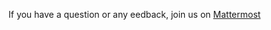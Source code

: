 If you have a question or any eedback, join us on [Mattermost](https://mattermost.eclipse.org/eclipse/channels/eclipse-codewind)
